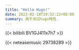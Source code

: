 ```yaml
---
title: "Hello Hugo!"
date: 2023-02-18T19:52:22+08:00
summary: 用于测试hugo特性.
---
```


{{< bilibili BV1GJ411x7h7 >}}

{{< neteasemusic 29738289 >}}
